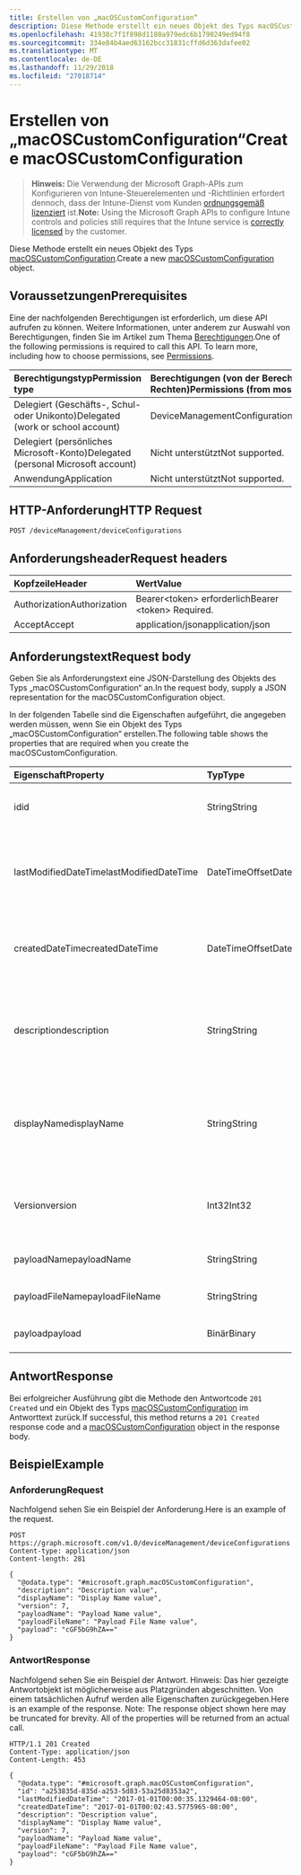 ```yaml
---
title: Erstellen von „macOSCustomConfiguration“
description: Diese Methode erstellt ein neues Objekt des Typs macOSCustomConfiguration.
ms.openlocfilehash: 41938c7f1f898d1180a979edc6b1790249ed94f8
ms.sourcegitcommit: 334e84b4aed63162bcc31831cffd6d363dafee02
ms.translationtype: MT
ms.contentlocale: de-DE
ms.lasthandoff: 11/29/2018
ms.locfileid: "27018714"
---
```

# <a name="create-macoscustomconfiguration"></a><span data-ttu-id="5f27a-103">Erstellen von „macOSCustomConfiguration“</span><span class="sxs-lookup"><span data-stu-id="5f27a-103">Create macOSCustomConfiguration</span></span>

> <span data-ttu-id="5f27a-104">**Hinweis:** Die Verwendung der Microsoft Graph-APIs zum Konfigurieren von Intune-Steuerelementen und -Richtlinien erfordert dennoch, dass der Intune-Dienst vom Kunden [ordnungsgemäß lizenziert](https://go.microsoft.com/fwlink/?linkid=839381) ist.</span><span class="sxs-lookup"><span data-stu-id="5f27a-104">**Note:** Using the Microsoft Graph APIs to configure Intune controls and policies still requires that the Intune service is [correctly licensed](https://go.microsoft.com/fwlink/?linkid=839381) by the customer.</span></span>

<span data-ttu-id="5f27a-105">Diese Methode erstellt ein neues Objekt des Typs [macOSCustomConfiguration](../resources/intune-deviceconfig-macoscustomconfiguration.md).</span><span class="sxs-lookup"><span data-stu-id="5f27a-105">Create a new [macOSCustomConfiguration](../resources/intune-deviceconfig-macoscustomconfiguration.md) object.</span></span>
## <a name="prerequisites"></a><span data-ttu-id="5f27a-106">Voraussetzungen</span><span class="sxs-lookup"><span data-stu-id="5f27a-106">Prerequisites</span></span>
<span data-ttu-id="5f27a-p101">Eine der nachfolgenden Berechtigungen ist erforderlich, um diese API aufrufen zu können. Weitere Informationen, unter anderem zur Auswahl von Berechtigungen, finden Sie im Artikel zum Thema [Berechtigungen](/graph/permissions-reference).</span><span class="sxs-lookup"><span data-stu-id="5f27a-p101">One of the following permissions is required to call this API. To learn more, including how to choose permissions, see [Permissions](/graph/permissions-reference).</span></span>

|<span data-ttu-id="5f27a-109">Berechtigungstyp</span><span class="sxs-lookup"><span data-stu-id="5f27a-109">Permission type</span></span>|<span data-ttu-id="5f27a-110">Berechtigungen (von der Berechtigung mit den meisten Rechten zu der mit den wenigsten Rechten)</span><span class="sxs-lookup"><span data-stu-id="5f27a-110">Permissions (from most to least privileged)</span></span>|
|:---|:---|
|<span data-ttu-id="5f27a-111">Delegiert (Geschäfts-, Schul- oder Unikonto)</span><span class="sxs-lookup"><span data-stu-id="5f27a-111">Delegated (work or school account)</span></span>|<span data-ttu-id="5f27a-112">DeviceManagementConfiguration.ReadWrite.All</span><span class="sxs-lookup"><span data-stu-id="5f27a-112">DeviceManagementConfiguration.ReadWrite.All</span></span>|
|<span data-ttu-id="5f27a-113">Delegiert (persönliches Microsoft-Konto)</span><span class="sxs-lookup"><span data-stu-id="5f27a-113">Delegated (personal Microsoft account)</span></span>|<span data-ttu-id="5f27a-114">Nicht unterstützt</span><span class="sxs-lookup"><span data-stu-id="5f27a-114">Not supported.</span></span>|
|<span data-ttu-id="5f27a-115">Anwendung</span><span class="sxs-lookup"><span data-stu-id="5f27a-115">Application</span></span>|<span data-ttu-id="5f27a-116">Nicht unterstützt</span><span class="sxs-lookup"><span data-stu-id="5f27a-116">Not supported.</span></span>|

## <a name="http-request"></a><span data-ttu-id="5f27a-117">HTTP-Anforderung</span><span class="sxs-lookup"><span data-stu-id="5f27a-117">HTTP Request</span></span>
<!-- {
  "blockType": "ignored"
}
-->
``` http
POST /deviceManagement/deviceConfigurations
```

## <a name="request-headers"></a><span data-ttu-id="5f27a-118">Anforderungsheader</span><span class="sxs-lookup"><span data-stu-id="5f27a-118">Request headers</span></span>
|<span data-ttu-id="5f27a-119">Kopfzeile</span><span class="sxs-lookup"><span data-stu-id="5f27a-119">Header</span></span>|<span data-ttu-id="5f27a-120">Wert</span><span class="sxs-lookup"><span data-stu-id="5f27a-120">Value</span></span>|
|:---|:---|
|<span data-ttu-id="5f27a-121">Authorization</span><span class="sxs-lookup"><span data-stu-id="5f27a-121">Authorization</span></span>|<span data-ttu-id="5f27a-122">Bearer&lt;token&gt; erforderlich</span><span class="sxs-lookup"><span data-stu-id="5f27a-122">Bearer &lt;token&gt; Required.</span></span>|
|<span data-ttu-id="5f27a-123">Accept</span><span class="sxs-lookup"><span data-stu-id="5f27a-123">Accept</span></span>|<span data-ttu-id="5f27a-124">application/json</span><span class="sxs-lookup"><span data-stu-id="5f27a-124">application/json</span></span>|

## <a name="request-body"></a><span data-ttu-id="5f27a-125">Anforderungstext</span><span class="sxs-lookup"><span data-stu-id="5f27a-125">Request body</span></span>
<span data-ttu-id="5f27a-126">Geben Sie als Anforderungstext eine JSON-Darstellung des Objekts des Typs „macOSCustomConfiguration“ an.</span><span class="sxs-lookup"><span data-stu-id="5f27a-126">In the request body, supply a JSON representation for the macOSCustomConfiguration object.</span></span>

<span data-ttu-id="5f27a-127">In der folgenden Tabelle sind die Eigenschaften aufgeführt, die angegeben werden müssen, wenn Sie ein Objekt des Typs „macOSCustomConfiguration“ erstellen.</span><span class="sxs-lookup"><span data-stu-id="5f27a-127">The following table shows the properties that are required when you create the macOSCustomConfiguration.</span></span>

|<span data-ttu-id="5f27a-128">Eigenschaft</span><span class="sxs-lookup"><span data-stu-id="5f27a-128">Property</span></span>|<span data-ttu-id="5f27a-129">Typ</span><span class="sxs-lookup"><span data-stu-id="5f27a-129">Type</span></span>|<span data-ttu-id="5f27a-130">Beschreibung</span><span class="sxs-lookup"><span data-stu-id="5f27a-130">Description</span></span>|
|:---|:---|:---|
|<span data-ttu-id="5f27a-131">id</span><span class="sxs-lookup"><span data-stu-id="5f27a-131">id</span></span>|<span data-ttu-id="5f27a-132">String</span><span class="sxs-lookup"><span data-stu-id="5f27a-132">String</span></span>|<span data-ttu-id="5f27a-133">Schlüssel der Entität</span><span class="sxs-lookup"><span data-stu-id="5f27a-133">Key of the entity.</span></span> <span data-ttu-id="5f27a-134">Geerbt von [deviceConfiguration](../resources/intune-deviceconfig-deviceconfiguration.md).</span><span class="sxs-lookup"><span data-stu-id="5f27a-134">Inherited from [deviceConfiguration](../resources/intune-deviceconfig-deviceconfiguration.md)</span></span>|
|<span data-ttu-id="5f27a-135">lastModifiedDateTime</span><span class="sxs-lookup"><span data-stu-id="5f27a-135">lastModifiedDateTime</span></span>|<span data-ttu-id="5f27a-136">DateTimeOffset</span><span class="sxs-lookup"><span data-stu-id="5f27a-136">DateTimeOffset</span></span>|<span data-ttu-id="5f27a-137">Datum und Uhrzeit der letzten Änderung des Objekts.</span><span class="sxs-lookup"><span data-stu-id="5f27a-137">DateTime the object was last modified.</span></span> <span data-ttu-id="5f27a-138">Geerbt von [deviceConfiguration](../resources/intune-deviceconfig-deviceconfiguration.md).</span><span class="sxs-lookup"><span data-stu-id="5f27a-138">Inherited from [deviceConfiguration](../resources/intune-deviceconfig-deviceconfiguration.md)</span></span>|
|<span data-ttu-id="5f27a-139">createdDateTime</span><span class="sxs-lookup"><span data-stu-id="5f27a-139">createdDateTime</span></span>|<span data-ttu-id="5f27a-140">DateTimeOffset</span><span class="sxs-lookup"><span data-stu-id="5f27a-140">DateTimeOffset</span></span>|<span data-ttu-id="5f27a-141">Datum und Uhrzeit der Erstellung des Objekts.</span><span class="sxs-lookup"><span data-stu-id="5f27a-141">DateTime the object was created.</span></span> <span data-ttu-id="5f27a-142">Geerbt von [deviceConfiguration](../resources/intune-deviceconfig-deviceconfiguration.md).</span><span class="sxs-lookup"><span data-stu-id="5f27a-142">Inherited from [deviceConfiguration](../resources/intune-deviceconfig-deviceconfiguration.md)</span></span>|
|<span data-ttu-id="5f27a-143">description</span><span class="sxs-lookup"><span data-stu-id="5f27a-143">description</span></span>|<span data-ttu-id="5f27a-144">String</span><span class="sxs-lookup"><span data-stu-id="5f27a-144">String</span></span>|<span data-ttu-id="5f27a-145">Beschreibung der Gerätekonfiguration (vom Administrator festgelegt).</span><span class="sxs-lookup"><span data-stu-id="5f27a-145">Admin provided description of the Device Configuration.</span></span> <span data-ttu-id="5f27a-146">Geerbt von [deviceConfiguration](../resources/intune-deviceconfig-deviceconfiguration.md).</span><span class="sxs-lookup"><span data-stu-id="5f27a-146">Inherited from [deviceConfiguration](../resources/intune-deviceconfig-deviceconfiguration.md)</span></span>|
|<span data-ttu-id="5f27a-147">displayName</span><span class="sxs-lookup"><span data-stu-id="5f27a-147">displayName</span></span>|<span data-ttu-id="5f27a-148">String</span><span class="sxs-lookup"><span data-stu-id="5f27a-148">String</span></span>|<span data-ttu-id="5f27a-149">Name der Gerätekonfiguration (vom Administrator festgelegt).</span><span class="sxs-lookup"><span data-stu-id="5f27a-149">Admin provided name of the device configuration.</span></span> <span data-ttu-id="5f27a-150">Geerbt von [deviceConfiguration](../resources/intune-deviceconfig-deviceconfiguration.md).</span><span class="sxs-lookup"><span data-stu-id="5f27a-150">Inherited from [deviceConfiguration](../resources/intune-deviceconfig-deviceconfiguration.md)</span></span>|
|<span data-ttu-id="5f27a-151">Version</span><span class="sxs-lookup"><span data-stu-id="5f27a-151">version</span></span>|<span data-ttu-id="5f27a-152">Int32</span><span class="sxs-lookup"><span data-stu-id="5f27a-152">Int32</span></span>|<span data-ttu-id="5f27a-153">Version der Gerätekonfiguration.</span><span class="sxs-lookup"><span data-stu-id="5f27a-153">Version of the device configuration.</span></span> <span data-ttu-id="5f27a-154">Geerbt von [deviceConfiguration](../resources/intune-deviceconfig-deviceconfiguration.md).</span><span class="sxs-lookup"><span data-stu-id="5f27a-154">Inherited from [deviceConfiguration](../resources/intune-deviceconfig-deviceconfiguration.md)</span></span>|
|<span data-ttu-id="5f27a-155">payloadName</span><span class="sxs-lookup"><span data-stu-id="5f27a-155">payloadName</span></span>|<span data-ttu-id="5f27a-156">String</span><span class="sxs-lookup"><span data-stu-id="5f27a-156">String</span></span>|<span data-ttu-id="5f27a-157">Name, der dem Benutzer angezeigt wird</span><span class="sxs-lookup"><span data-stu-id="5f27a-157">Name that is displayed to the user.</span></span>|
|<span data-ttu-id="5f27a-158">payloadFileName</span><span class="sxs-lookup"><span data-stu-id="5f27a-158">payloadFileName</span></span>|<span data-ttu-id="5f27a-159">String</span><span class="sxs-lookup"><span data-stu-id="5f27a-159">String</span></span>|<span data-ttu-id="5f27a-160">Name der Nutzlastdatei (\*.mobileconfig</span><span class="sxs-lookup"><span data-stu-id="5f27a-160">Payload file name (\*.mobileconfig</span></span> | <span data-ttu-id="5f27a-161">\*.xml)</span><span class="sxs-lookup"><span data-stu-id="5f27a-161">\*.xml).</span></span>|
|<span data-ttu-id="5f27a-162">payload</span><span class="sxs-lookup"><span data-stu-id="5f27a-162">payload</span></span>|<span data-ttu-id="5f27a-163">Binär</span><span class="sxs-lookup"><span data-stu-id="5f27a-163">Binary</span></span>|<span data-ttu-id="5f27a-164">Nutzlast</span><span class="sxs-lookup"><span data-stu-id="5f27a-164">Payload.</span></span> <span data-ttu-id="5f27a-165">(UTF8-codiertes Bytearray)</span><span class="sxs-lookup"><span data-stu-id="5f27a-165">(UTF8 encoded byte array)</span></span>|



## <a name="response"></a><span data-ttu-id="5f27a-166">Antwort</span><span class="sxs-lookup"><span data-stu-id="5f27a-166">Response</span></span>
<span data-ttu-id="5f27a-167">Bei erfolgreicher Ausführung gibt die Methode den Antwortcode `201 Created` und ein Objekt des Typs [macOSCustomConfiguration](../resources/intune-deviceconfig-macoscustomconfiguration.md) im Antworttext zurück.</span><span class="sxs-lookup"><span data-stu-id="5f27a-167">If successful, this method returns a `201 Created` response code and a [macOSCustomConfiguration](../resources/intune-deviceconfig-macoscustomconfiguration.md) object in the response body.</span></span>

## <a name="example"></a><span data-ttu-id="5f27a-168">Beispiel</span><span class="sxs-lookup"><span data-stu-id="5f27a-168">Example</span></span>
### <a name="request"></a><span data-ttu-id="5f27a-169">Anforderung</span><span class="sxs-lookup"><span data-stu-id="5f27a-169">Request</span></span>
<span data-ttu-id="5f27a-170">Nachfolgend sehen Sie ein Beispiel der Anforderung.</span><span class="sxs-lookup"><span data-stu-id="5f27a-170">Here is an example of the request.</span></span>
``` http
POST https://graph.microsoft.com/v1.0/deviceManagement/deviceConfigurations
Content-type: application/json
Content-length: 281

{
  "@odata.type": "#microsoft.graph.macOSCustomConfiguration",
  "description": "Description value",
  "displayName": "Display Name value",
  "version": 7,
  "payloadName": "Payload Name value",
  "payloadFileName": "Payload File Name value",
  "payload": "cGF5bG9hZA=="
}
```

### <a name="response"></a><span data-ttu-id="5f27a-171">Antwort</span><span class="sxs-lookup"><span data-stu-id="5f27a-171">Response</span></span>
<span data-ttu-id="5f27a-p109">Nachfolgend sehen Sie ein Beispiel der Antwort. Hinweis: Das hier gezeigte Antwortobjekt ist möglicherweise aus Platzgründen abgeschnitten. Von einem tatsächlichen Aufruf werden alle Eigenschaften zurückgegeben.</span><span class="sxs-lookup"><span data-stu-id="5f27a-p109">Here is an example of the response. Note: The response object shown here may be truncated for brevity. All of the properties will be returned from an actual call.</span></span>
``` http
HTTP/1.1 201 Created
Content-Type: application/json
Content-Length: 453

{
  "@odata.type": "#microsoft.graph.macOSCustomConfiguration",
  "id": "a253835d-835d-a253-5d83-53a25d8353a2",
  "lastModifiedDateTime": "2017-01-01T00:00:35.1329464-08:00",
  "createdDateTime": "2017-01-01T00:02:43.5775965-08:00",
  "description": "Description value",
  "displayName": "Display Name value",
  "version": 7,
  "payloadName": "Payload Name value",
  "payloadFileName": "Payload File Name value",
  "payload": "cGF5bG9hZA=="
}
```



